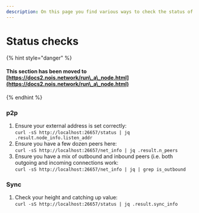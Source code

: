 ```yaml
---
description: On this page you find various ways to check the status of your node.
---
```


# Status checks

{% hint style="danger" %}
#### This section has been moved to [https://docs2.nois.network/run\_a\_node.html](https://docs2.nois.network/run\_a\_node.html)
{% endhint %}

### p2p

1. Ensure your external address is set correctly:\
   `curl -sS http://localhost:26657/status | jq .result.node_info.listen_addr`
2. Ensure you have a few dozen peers here:\
   `curl -sS http://localhost:26657/net_info | jq .result.n_peers`
3. Ensure you have a mix of outbound and inbound peers (i.e. both outgoing and incoming connections work:\
   `curl -sS http://localhost:26657/net_info | jq | grep is_outbound`

### Sync

1. Check your height and catching up value:\
   `curl -sS http://localhost:26657/status | jq .result.sync_info`
